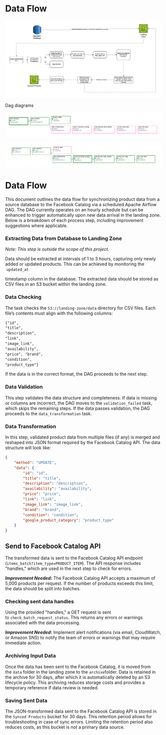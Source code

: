 # Data Flow

![dataflow](./pics/dataflow.png)

Dag diagrams

![Not Valid DAG](./pics/dag_not_valid.png)

![Valid DAG](./pics/dag_valid.png)

# Data Flow

This document outlines the data flow for synchronizing product data from a source database to the Facebook Catalog via a scheduled Apache Airflow DAG. The DAG currently operates on an hourly schedule but can be enhanced to trigger automatically upon new data arrival in the landing zone. Below is a breakdown of each process step, including improvement suggestions where applicable.

### Extracting Data from Database to Landing Zone

*Note: This step is outside the scope of this project.*

Data should be extracted at intervals of 1 to 3 hours, capturing only newly added or updated products. This can be achieved by monitoring the  `updated_at` 

timestamp column in the database. The extracted data should be stored as CSV files in an S3 bucket within the landing zone.

### Data Checking

The task checks the `S3://landing-zone/data` directory for CSV files. Each file’s contents must align with the following columns:

```markdown
{"id", 
"title", 
"description", 
"link", 
"image_link", 
"availability", 
"price", "brand", 
"condition", 
"product_type"}
```

If the data is in the correct format, the DAG proceeds to the next step.

### Data Validation

This step validates the data structure and completeness. If data is missing or columns are incorrect, the DAG moves to the `validation_failed` task, which skips the remaining steps. If the data passes validation, the DAG proceeds to the `data_transformation` task.

### Data Transformation

In this step, validated product data from multiple files (if any) is merged and reshaped into JSON format required by the Facebook Catalog API. The data structure will look like:

```json
{
    "method": "UPDATE",
    "data": {
        "id": "id",
        "title": "title",
        "description": "description",
        "availability": "availability",
        "price": "price",
        "link": "link",
        "image_link": "image_link",
        "brand": "brand",
        "condition": "condition",
        "google_product_category": "product_type"
    }
}

```

## Send to Facebook Catalog API

The transformed data is sent to the Facebook Catalog API endpoint (`items_batch?item_type=PRODUCT_ITEM`). The API response includes "handles," which are used in the next step to check for errors.

***Improvement Needed*:** The Facebook Catalog API accepts a maximum of 5,000 products per request. If the number of products exceeds this limit, the data should be split into batches.

### Checking sent data handles

Using the provided "handles," a GET request is sent to `check_batch_request_status`. This returns any errors or warnings associated with the data processing.

***Improvement Needed*:** Implement alert notifications (via email, CloudWatch, or Amazon SNS) to notify the team of errors or warnings that may require immediate action.

### Archiving Input Data

Once the data has been sent to the Facebook Catalog, it is moved from the `data` folder in the landing zone to the `archive`folder. Data is retained in the archive for 30 days, after which it is automatically deleted by an S3 lifecycle policy. This archiving reduces storage costs and provides a temporary reference if data review is needed.

### Saving Sent Data

The JSON-transformed data sent to the Facebook Catalog API is stored in the `Synced Products` bucket for 30 days. This retention period allows for troubleshooting in case of sync errors. Limiting the retention period also reduces costs, as this bucket is not a primary data source.